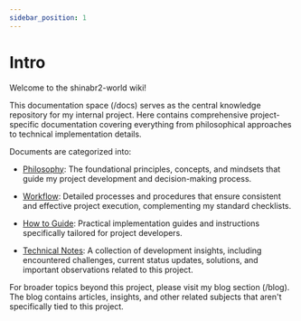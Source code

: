 ```yaml
---
sidebar_position: 1
---
```


# Intro

Welcome to the shinabr2-world wiki!

This documentation space (/docs) serves as the central knowledge repository for my internal project. Here contains comprehensive project-specific documentation covering everything from philosophical approaches to technical implementation details.

Documents are categorized into:

- [Philosophy](category/philosophy): The foundational principles, concepts, and mindsets that guide my project development and decision-making process.

- [Workflow](category/workflow): Detailed processes and procedures that ensure consistent and effective project execution, complementing my standard checklists.

- [How to Guide](category/how-to-guide): Practical implementation guides and instructions specifically tailored for project developers.

- [Technical Notes](category/technical-notes): A collection of development insights, including encountered challenges, current status updates, solutions, and important observations related to this project.

For broader topics beyond this project, please visit my blog section (/blog). The blog contains articles, insights, and other related subjects that aren't specifically tied to this project.
